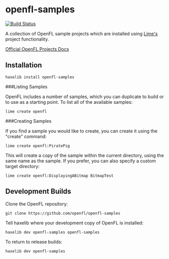 openfl-samples
==============
[![Build Status](https://travis-ci.org/openfl/openfl-samples.png)](https://travis-ci.org/openfl/openfl-samples)

A collection of OpenFL sample projects which are installed using [Lime's](https://github.com/openfl/lime) project functionality.

[Official OpenFL Projects Docs](http://www.openfl.org/documentation/projects/)


Installation
------------

    haxelib install openfl-samples


###Listing Samples

OpenFL includes a number of samples, which you can duplicate to build or to use as a starting point. To list all of the available samples:

    lime create openfl


###Creating Samples

If you find a sample you would like to create, you can create it using the "create" command:

    lime create openfl:PiratePig

This will create a copy of the sample within the current directory, using the same name as the sample. If you prefer, you can also specify a custom target directory:

    lime create openfl:DisplayingABitmap BitmapTest


Development Builds
------------------

Clone the OpenFL repository:

    git clone https://github.com/openfl/openfl-samples


Tell haxelib where your development copy of OpenFL is installed:

    haxelib dev openfl-samples openfl-samples


To return to release builds:

    haxelib dev openfl-samples

